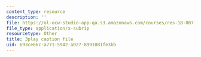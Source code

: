 ```yaml
---
content_type: resource
description: ''
file: https://ol-ocw-studio-app-qa.s3.amazonaws.com/courses/res-18-007-calculus-revisited-multivariable-calculus-fall-2011/693ce66ca7715942a0278991081fe3bb_JAxRgACOQtA.vtt
file_type: application/x-subrip
resourcetype: Other
title: 3play caption file
uid: 693ce66c-a771-5942-a027-8991081fe3bb
---
```

